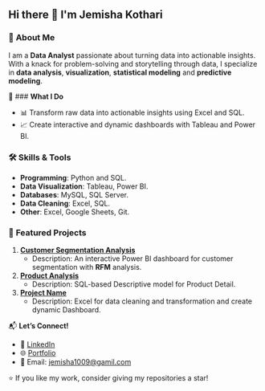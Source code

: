 ## Hi there 👋 I'm Jemisha Kothari


### 🎯 **About Me**  
I am a **Data Analyst** passionate about turning data into actionable insights. With a knack for problem-solving and storytelling through data, I specialize in **data analysis**, **visualization**, **statistical modeling** and **predictive modeling**.



🔭 ### **What I Do**
- 📊 Transform raw data into actionable insights using Excel and SQL.
- 📈 Create interactive and dynamic dashboards with Tableau and Power BI.



### 🛠️ **Skills & Tools**
- **Programming**: Python and SQL.
- **Data Visualization**: Tableau, Power BI.
- **Databases**: MySQL, SQL Server.
- **Data Cleaning**: Excel, SQL.
- **Other**: Excel, Google Sheets, Git.



### 📌 **Featured Projects**  
1. **[Customer Segmentation Analysis](#)**  
   - Description: An interactive Power BI dashboard for customer segmentation with **RFM** analysis.  
2. **[Product Analysis](#)**  
   - Description: SQL-based Descriptive model for Product Detail.  
3. **[Project Name](#)**  
   - Description: Excel for data cleaning and transformation and create dynamic Dashboard.


📬 **Let’s Connect!**  
- 💼 [LinkedIn](https://www.linkedin.com/in/jemisha-kothari-650202301/)  
- 🌐 [Portfolio](https://yourportfolio.com)  
- 📧 Email: jemisha1009@gamil.com



⭐ If you like my work, consider giving my repositories a star!  
